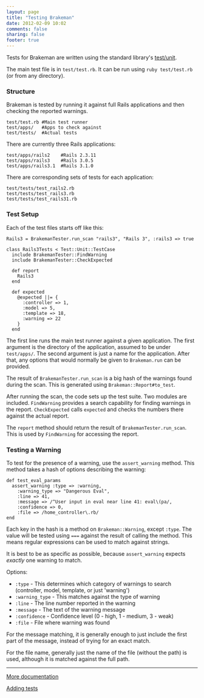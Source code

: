 ```yaml
---
layout: page
title: "Testing Brakeman"
date: 2012-02-09 10:02
comments: false
sharing: false
footer: true
---
```


Tests for Brakeman are written using the standard library's [test/unit](http://rubydoc.info/stdlib/test/1.8.7/Test/Unit).

The main test file is in `test/test.rb`. It can be run using `ruby test/test.rb` (or from any directory).

### Structure

Brakeman is tested by running it against full Rails applications and then checking the reported warnings.

    test/test.rb #Main test runner
    test/apps/   #Apps to check against
    test/tests/  #Actual tests

There are currently three Rails applications:

    test/apps/rails2    #Rails 2.3.11
    test/apps/rails3    #Rails 3.0.5
    test/apps/rails3.1  #Rails 3.1.0

There are corresponding sets of tests for each application:

    test/tests/test_rails2.rb
    test/tests/test_rails3.rb
    test/tests/test_rails31.rb

### Test Setup

Each of the test files starts off like this:

    Rails3 = BrakemanTester.run_scan "rails3", "Rails 3", :rails3 => true

    class Rails3Tests < Test::Unit::TestCase
      include BrakemanTester::FindWarning
      include BrakemanTester::CheckExpected
    
      def report
        Rails3
      end

      def expected
        @expected ||= {
          :controller => 1,
          :model => 5,
          :template => 18,
          :warning => 22
        }
      end

The first line runs the main test runner against a given application. The first argument is the directory of the application, assumed to be under `test/apps/`. The second argument is just a name for the application. After that, any options that would normally be given to `Brakeman.run` can be provided.

The result of `BrakemanTester.run_scan` is a big hash of the warnings found during the scan. This is generated using `Brakeman::Report#to_test`.

After running the scan, the code sets up the test suite. Two modules are included. `FindWarning` provides a search capability for finding warnings in the report. `CheckExpected` calls `expected` and checks the numbers there against the actual report.

The `report` method should return the result of `BrakemanTester.run_scan`. This is used by `FindWarning` for accessing the report.

### Testing a Warning

To test for the presence of a warning, use the `assert_warning` method. This method takes a hash of options describing the warning:

    def test_eval_params
      assert_warning :type => :warning,
        :warning_type => "Dangerous Eval",
        :line => 41,
        :message => /^User input in eval near line 41: eval\(pa/,
        :confidence => 0,
        :file => /home_controller\.rb/
    end

Each key in the hash is a method on `Brakeman::Warning`, except `:type`. The value will be tested using `===` against the result of calling the method. This means regular expressions can be used to match against strings.

It is best to be as specific as possible, because `assert_warning` expects *exactly* one warning to match.

Options:

 * `:type` - This determines which category of warnings to search (controller, model, template, or just 'warning')
 * `:warning_type` - This matches against the type of warning
 * `:line` - The line number reported in the warning
 * `:message` - The text of the warning message
 * `:confidence` - Confidence level (0 - high, 1 - medium, 3 - weak)
 * `:file` - File where warning was found

For the message matching, it is generally enough to just include the first part of the message, instead of trying for an exact match.

For the file name, generally just the name of the file (without the path) is used, although it is matched against the full path.

---

[More documentation](/docs)

[Adding tests](/docs/contributing/adding_tests)

